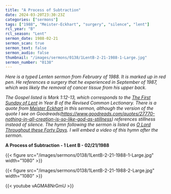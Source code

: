 ```yaml
---
title: "A Process of Subtraction"
date: 2024-03-20T23:30:23Z
categories: ["sermons"]
tags: ["1988", "Meister-Eckhart", "surgery", "silence", "lent"]
rcl_year: "B"
rcl_season: "Lent"
sermon_date: 1988-02-21
sermon_scan: true
sermon_text: false
sermon_audio: false
thumbnail: "/images/sermons/0138/1LentB-2-21-1988-1-Large.jpg"
sermon_number: "0138"
---
```


_Here is a typed Lenten sermon from February of 1988. It is marked up in red pen. He references a surgery that he experienced in September of 1987, which was likely the removal of cancer tissue from his upper back._

<!--more-->

_The Gospel listed is Mark 1:12-13, which corresponds to the [The First Sunday of Lent](https://lectionary.library.vanderbilt.edu/texts.php?id=71) in Year B of the Revised Common Lectionary. There is a quote from [Meister Eckhart](https://en.wikipedia.org/wiki/Meister_Eckhart) in this sermon, although the version of the quote I see on Goodreads(https://www.goodreads.com/quotes/27770-nothing-in-all-creation-is-so-like-god-as-stillness) references stillness instead of silence. The hymn following the sermon is listed as [O Lord Throughout these Forty Days](https://hymnary.org/text/lord_who_throughout_these_forty_days).  I will embed a video of this hymn after the sermon._

**A Process of Subtraction - 1 Lent B - 02/21/1988**

{{< figure src="/images/sermons/0138/1LentB-2-21-1988-1-Large.jpg" width="1080" >}}

{{< figure src="/images/sermons/0138/1LentB-2-21-1988-2-Large.jpg" width="1080" >}}

{{< youtube vAGMA8NrGmU >}}
